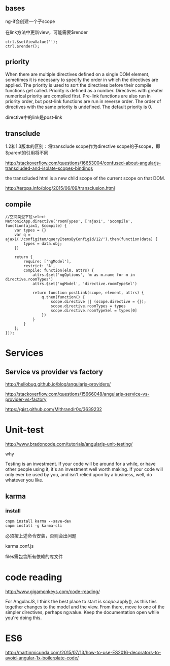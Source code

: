 ## bases

ng-if会创建一个子scope

在link方法中更新view，可能需要$render

```
ctrl.$setViewValue('');
ctrl.$render();
```

## priority

When there are multiple directives defined on a single DOM element, sometimes it is necessary to specify the order in which the directives are applied. The priority is used to sort the directives before their compile functions get called. Priority is defined as a number. Directives with greater numerical priority are compiled first. Pre-link functions are also run in priority order, but post-link functions are run in reverse order. The order of directives with the same priority is undefined. The default priority is 0.

directive中的link是post-link

## transclude

1.2和1.3版本的区别：将transclude scope作为directive scope的子scope，即$parent的引用将不同

http://stackoverflow.com/questions/16653004/confused-about-angularjs-transcluded-and-isolate-scopes-bindings

the transcluded html is a new child scope of the current scope on that DOM.

http://teropa.info/blog/2015/06/09/transclusion.html

## compile

```
//空间类型下拉select
MetronicApp.directive('roomTypes', ['ajax1', '$compile', function(ajax1, $compile) {
    var types = {}
    var q = ajax1('/configitem/queryItemsByConfigId/12/').then(function(data) {
        types = data.obj;
    })

    return {
        require: ['ngModel'],
        restrict: 'A',
        compile: function(elm, attrs) {
            attrs.$set('ngOptions', 'm as m.name for m in directive.roomTypes')
            attrs.$set('ngModel', 'directive.roomTypeSel')

            return function postLink(scope, element, attrs) {
                q.then(function() {
                    scope.directive || (scope.directive = {});
                    scope.directive.roomTypes = types
                    scope.directive.roomTypeSel = types[0]
                })
            }
        }
    };
}]);
```

# Services

## Service vs provider vs factory

http://hellobug.github.io/blog/angularjs-providers/

http://stackoverflow.com/questions/15666048/angularjs-service-vs-provider-vs-factory

https://gist.github.com/Mithrandir0x/3639232

# Unit-test

http://www.bradoncode.com/tutorials/angularjs-unit-testing/

why

Testing is an investment. If your code will be around for a while, or have other people using it, it's an investment well worth making. If your code will only ever be used by you, and isn't relied upon by a business, well, do whatever you like.

## karma

### install

```
cnpm install karma --save-dev
cnpm install -g karma-cli
```

必须按上述命令安装，否则会出问题

karma.conf.js

files需包含所有依赖的库文件

# code reading

http://www.gigamonkeys.com/code-reading/

For AngularJS, I think the best place to start is $scope.$apply(), as this ties together changes to the model and the view. From there, move to one of the simpler directives, perhaps ng:value.
Keep the documentation open while you're doing this.

# ES6

http://martinmicunda.com/2015/07/13/how-to-use-ES2016-decorators-to-avoid-angular-1x-boilerplate-code/
